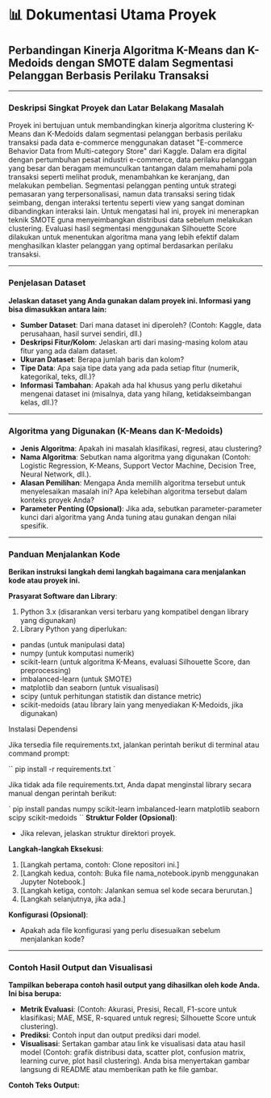# 📊 Dokumentasi Utama Proyek

## Perbandingan Kinerja Algoritma K-Means dan K-Medoids dengan SMOTE dalam Segmentasi Pelanggan Berbasis Perilaku Transaksi

---

### Deskripsi Singkat Proyek dan Latar Belakang Masalah

Proyek ini bertujuan untuk membandingkan kinerja algoritma clustering K-Means dan K-Medoids dalam segmentasi pelanggan berbasis perilaku transaksi pada data e-commerce menggunakan dataset "E-commerce Behavior Data from Multi-category Store" dari Kaggle. Dalam era digital dengan pertumbuhan pesat industri e-commerce, data perilaku pelanggan yang besar dan beragam memunculkan tantangan dalam memahami pola transaksi seperti melihat produk, menambahkan ke keranjang, dan melakukan pembelian. Segmentasi pelanggan penting untuk strategi pemasaran yang terpersonalisasi, namun data transaksi sering tidak seimbang, dengan interaksi tertentu seperti view yang sangat dominan dibandingkan interaksi lain. Untuk mengatasi hal ini, proyek ini menerapkan teknik SMOTE guna menyeimbangkan distribusi data sebelum melakukan clustering. Evaluasi hasil segmentasi menggunakan Silhouette Score dilakukan untuk menentukan algoritma mana yang lebih efektif dalam menghasilkan klaster pelanggan yang optimal berdasarkan perilaku transaksi.

---

### Penjelasan Dataset

**Jelaskan dataset yang Anda gunakan dalam proyek ini. Informasi yang bisa dimasukkan antara lain:**

- **Sumber Dataset**: Dari mana dataset ini diperoleh? (Contoh: Kaggle, data perusahaan, hasil survei sendiri, dll.)
- **Deskripsi Fitur/Kolom**: Jelaskan arti dari masing-masing kolom atau fitur yang ada dalam dataset.
- **Ukuran Dataset**: Berapa jumlah baris dan kolom?
- **Tipe Data**: Apa saja tipe data yang ada pada setiap fitur (numerik, kategorikal, teks, dll.)?
- **Informasi Tambahan**: Apakah ada hal khusus yang perlu diketahui mengenai dataset ini (misalnya, data yang hilang, ketidakseimbangan kelas, dll.)?

---

### Algoritma yang Digunakan (K-Means dan K-Medoids)

- **Jenis Algoritma**: Apakah ini masalah klasifikasi, regresi, atau clustering?
- **Nama Algoritma**: Sebutkan nama algoritma yang digunakan (Contoh: Logistic Regression, K-Means, Support Vector Machine, Decision Tree, Neural Network, dll.).
- **Alasan Pemilihan**: Mengapa Anda memilih algoritma tersebut untuk menyelesaikan masalah ini? Apa kelebihan algoritma tersebut dalam konteks proyek Anda?
- **Parameter Penting (Opsional)**: Jika ada, sebutkan parameter-parameter kunci dari algoritma yang Anda tuning atau gunakan dengan nilai spesifik.

---

### Panduan Menjalankan Kode

**Berikan instruksi langkah demi langkah bagaimana cara menjalankan kode atau proyek ini.**

**Prasyarat Software dan Library**:

1. Python 3.x (disarankan versi terbaru yang kompatibel dengan library yang digunakan)
2. Library Python yang diperlukan:
-  pandas (untuk manipulasi data)
-  numpy (untuk komputasi numerik)
-  scikit-learn (untuk algoritma K-Means, evaluasi Silhouette Score, dan preprocessing)
-  imbalanced-learn (untuk SMOTE)
-  matplotlib dan seaborn (untuk visualisasi)
-  scipy (untuk perhitungan statistik dan distance metric)
-  scikit-medoids (atau library lain yang menyediakan K-Medoids, jika digunakan)

Instalasi Dependensi

Jika tersedia file requirements.txt, jalankan perintah berikut di terminal atau command prompt:

``
pip install -r requirements.txt
`

Jika tidak ada file requirements.txt, Anda dapat menginstal library secara manual dengan perintah berikut:

`
pip install pandas numpy scikit-learn imbalanced-learn matplotlib seaborn scipy scikit-medoids
``
**Struktur Folder (Opsional)**:
- Jika relevan, jelaskan struktur direktori proyek.

**Langkah-langkah Eksekusi**:
1. [Langkah pertama, contoh: Clone repositori ini.]
2. [Langkah kedua, contoh: Buka file nama_notebook.ipynb menggunakan Jupyter Notebook.]
3. [Langkah ketiga, contoh: Jalankan semua sel kode secara berurutan.]
4. [Langkah selanjutnya, jika ada.]

**Konfigurasi (Opsional)**:
- Apakah ada file konfigurasi yang perlu disesuaikan sebelum menjalankan kode?

---

### Contoh Hasil Output dan Visualisasi

**Tampilkan beberapa contoh hasil output yang dihasilkan oleh kode Anda. Ini bisa berupa:**

- **Metrik Evaluasi**: (Contoh: Akurasi, Presisi, Recall, F1-score untuk klasifikasi; MAE, MSE, R-squared untuk regresi; Silhouette Score untuk clustering).
- **Prediksi**: Contoh input dan output prediksi dari model.
- **Visualisasi**: Sertakan gambar atau link ke visualisasi data atau hasil model (Contoh: grafik distribusi data, scatter plot, confusion matrix, learning curve, plot hasil clustering). Anda bisa menyertakan gambar langsung di README atau memberikan path ke file gambar.

**Contoh Teks Output:**
